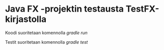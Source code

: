 # Java FX -projektin testausta TestFX-kirjastolla

Koodi suoritetaan komennolla _gradle run_

Testit suoritetaan komennolla _gradle test_